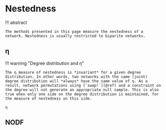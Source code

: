 # Nestedness

!!! abstract

    The methods presented in this page measure the nestedness of a network. Nestedness is usually restricted to biparite networks.

## η

!!! warning "Degree distribution and η"

    The η measure of nestedness is *invariant* for a given degree distribution. In other words, two networks with the same (joint) degree distribution will *always* have the same value of η. As a result, network permutations using [`swap!`](@ref) and a constraint on the degree will not generate an appropriate null sample. This is also true when only one side on the degree distribution is maintained, for the measure of nestedness on this side.

```@docs
η
```

## NODF
